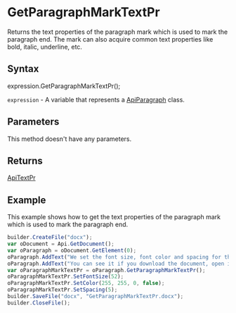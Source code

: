 # GetParagraphMarkTextPr

Returns the text properties of the paragraph mark which is used to mark the paragraph end. The mark can also acquire common text properties like bold, italic, underline, etc.

## Syntax

expression.GetParagraphMarkTextPr();

`expression` - A variable that represents a [ApiParagraph](../ApiParagraph.md) class.

## Parameters

This method doesn't have any parameters.

## Returns

[ApiTextPr](../../ApiTextPr/ApiTextPr.md)

## Example

This example shows how to get the text properties of the paragraph mark which is used to mark the paragraph end.

```javascript
builder.CreateFile("docx");
var oDocument = Api.GetDocument();
var oParagraph = oDocument.GetElement(0);
oParagraph.AddText("We set the font size, font color and spacing for the paragraph mark. ");
oParagraph.AddText("You can see it if you download the document, open it and enable the invisible symbols display.");
var oParagraphMarkTextPr = oParagraph.GetParagraphMarkTextPr();
oParagraphMarkTextPr.SetFontSize(52);
oParagraphMarkTextPr.SetColor(255, 255, 0, false);
oParagraphMarkTextPr.SetSpacing(5);
builder.SaveFile("docx", "GetParagraphMarkTextPr.docx");
builder.CloseFile();
```